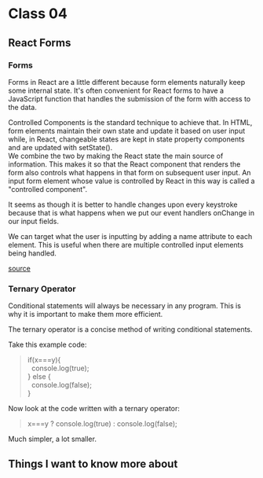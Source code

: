 # Class 04

## React Forms

### Forms

Forms in React are a little different because form elements naturally keep some internal state. It's often convenient for React forms to have a JavaScript function that handles the submission of the form with access to the data.

Controlled Components is the standard technique to achieve that. In HTML, form elements maintain their own state and update it based on user input while, in React, changeable states are kept in state property components and are updated with setState().  
We combine the two by making the React state the main source of information. This makes it so that the React component that renders the form also controls what happens in that form on subsequent user input. An input form element whose value is controlled by React in this way is called a "controlled component".

It seems as though it is better to handle changes upon every keystroke because that is what happens when we put our event handlers onChange in our input fields.

We can target what the user is inputting by adding a name attribute to each element. This is useful when there are multiple controlled input elements being handled.

[source](https://legacy.reactjs.org/docs/forms.html)

### Ternary Operator

Conditional statements will always be necessary in any program. This is why it is important to make them more efficient.

The ternary operator is a concise method of writing conditional statements.

Take this example code:

> if(x===y){  
> &nbsp;&nbsp;console.log(true);  
> } else {  
> &nbsp;&nbsp;console.log(false);  
> }  

Now look at the code written with a ternary operator:

> x===y ? console.log(true) : console.log(false);

Much simpler, a lot smaller.

## Things I want to know more about
